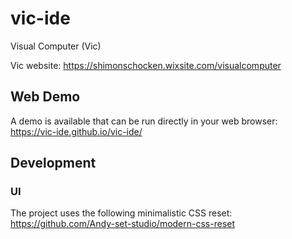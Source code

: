 # vic-ide

Visual Computer (Vic)

Vic website: <https://shimonschocken.wixsite.com/visualcomputer>

## Web Demo

A demo is available that can be run directly in your web browser:
<https://vic-ide.github.io/vic-ide/>

## Development

### UI

The project uses the following minimalistic CSS reset:
<https://github.com/Andy-set-studio/modern-css-reset>

